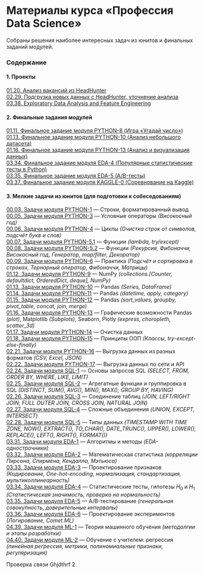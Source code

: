 # Материалы курса &laquo;Профессия Data Science&raquo; #

Собраны решения наиболее интересных задач из юнитов и финальных заданий модулей.

### Содержание ###

#### 1. Проекты ####

[01.20. Анализ вакансий из HeadHunter](01-20-PROJECT-1)    
[02.29. Подгрузка новых данных с HeadHunter, уточнение анализа](02-29-PROJECT-2)    
[03.38. Exploratory Data Analysis and Feature Engineering](03-38-PROJECT-3)    

#### 2. Финальные задания модулей ####

[01.11. Финальное задание модуля PYTHON-8 (Игра &laquo;Угадай число&raquo;)](01-11-PYTHON-8/P8_Task)    
[01.13. Финальное задание модуля PYTHON-10 (Анализ небольшого датасета)](01-13-PYTHON-10/P10_Task/P10_Task.ipynb)    
[01.16. Финальное задание модуля PYTHON-13 (Анализ и визуализация данных)](01-16-PYTHON-13/P13_Task)    
[03.34. Финальное задание модуля EDA-4 (Популярные статистические тесты в Python)](03-34-EDA-4/stat-tests-work.ipynb)    
[03.35. Финальное задание модуля EDA-5 (A/B-тесты)](03-35-EDA-5/E5_Task)    
[03.37. Финальное задание модуля KAGGLE-0 (Соревнование на Kaggle)](03-37-KAGGLE-0)    

#### 3. Мелкие задачи из юнитов (для подготовки к собеседованиям) ####

[00.03. Задачи модуля PYTHON-1](00-03-PYTHON-1)&nbsp;&mdash; Строки,
форматированный вывод    
[00.05. Задачи модуля PYTHON-3](00-05-PYTHON-3)&nbsp;&mdash; Условные операторы
*(Високосный год)*    
[00.06. Задачи модуля PYTHON-4](00-06-PYTHON-4)&nbsp;&mdash; Циклы *(Очистка
строк от символов, подсчёт букв и слов)*    
[00.07. Задачи модуля PYTHON-5.1](00-07-PYTHON-5.1)&nbsp;&mdash; Функции
*(lambda, try/except)*    
[00.08. Задачи модуля PYTHON-5.2](00-08-PYTHON-5.2)&nbsp;&mdash; Функции
*(Рекурсия, Фибоначчи, Високосный год, Генератор, map/filter, Декоратор)*    
[00.09. Задачи модуля PYTHON-6](00-09-PYTHON-6)&nbsp;&mdash; Практика
*(Подсчёт и сортировка в строках, Тернарный оператор, Фибоначчи, Матрицы)*    
[01.12. Задачи модуля PYTHON-9](01-12-PYTHON-9)&nbsp;&mdash; NumPy
*(collections.[Counter, defaultdict, OrderedDict, deque], NumPy)*    
[01.13. Задачи модуля PYTHON-10](01-13-PYTHON-10)&nbsp;&mdash; Pandas *(Series,
DataFrame)*    
[01.14. Задачи модуля PYTHON-11](01-14-PYTHON-11)&nbsp;&mdash; Pandas *(datetime,
apply, category)*    
[01.15. Задачи модуля PYTHON-12](01-15-PYTHON-12)&nbsp;&mdash; Pandas
*(sort_values, groupby, pivot_table, concat, join, merge)*    
[01.16. Задачи модуля PYTHON-13](01-16-PYTHON-13)&nbsp;&mdash; Графические
возможности Pandas *(plot)*, Matplotlib *(Subplots)*, Seaborn, Plotly *(express,
choropleth, scatter_3d)*    
[01.17. Задачи модуля PYTHON-14](01-17-PYTHON-14)&nbsp;&mdash; Очистка данных    
[01.18. Задачи модуля PYTHON-15](01-18-PYTHON-15)&nbsp;&mdash; Принципы ООП
*(Классы, try-except-else-finally)*    
[02.21. Задачи модуля PYTHON-16](02-21-PYTHON-16)&nbsp;&mdash; Выгрузка данных из
разных форматов *(CSV, Excel, JSON)*    
[02.22. Задачи модуля PYTHON-17](02-22-PYTHON-17)&nbsp;&mdash; Выгрузка данных по
сети и API    
[02.24. Задачи модуля SQL-1](02-24-SQL-1)&nbsp;&mdash; Основы запросов SQL
*(SELECT, FROM, ORDER BY, WHERE, LIKE, LIMIT)*    
[02.25. Задачи модуля SQL-2](02-25-SQL-2)&nbsp;&mdash; Агрегатные функции и
группировка в SQL *(DISTINCT, SUM(), AVG(), MIN(), MAX(), GROUP BY, HAVING)*    
[02.26. Задачи модуля SQL-3](02-26-SQL-3)&nbsp;&mdash; Соединение таблиц
*(JOIN, LEFT/RIGHT JOIN, FULL OUTER JOIN, CROSS JOIN, NATURAL JOIN)*    
[02.27. Задачи модуля SQL-4](02-27-SQL-4)&nbsp;&mdash; Сложные объединения
*(UNION, EXCEPT, INTERSECT)*    
[02.28. Задачи модуля SQL-5](02-28-SQL-5)&nbsp;&mdash; Типы данных
*(TIMESTAMP WITH TIME ZONE, NOW(), EXTRACT(), TO_CHAR(), DATE_TRUNC(), UPPER(),
LOWER(), REPLACE(), LEFT(), RIGHT(), FORMAT())*    
[03.31. Задачи модуля EDA-1](03-31-EDA-1)&nbsp;&mdash; Алгоритмы и методы
*(EDA-однострочники)*    
[03.32. Задачи модуля EDA-2](03-32-EDA-2)&nbsp;&mdash; Математическая статистика
*(корреляции Пирсона, Спирмена, Кендалла, Мэтьюса)*    
[03.33. Задачи модуля EDA-3](03-33-EDA-3)&nbsp;&mdash; Проектирование признаков
*(Кодирование, One-hot-encoding, нормализация, стандартизация,
мультиколлинеарность)*    
[03.34. Задачи модуля EDA-4](03-34-EDA-4)&nbsp;&mdash; Статистические тесты,
гипотезы $H_0$ и $H_1$ *(Статистическая значимость, проверка на нормальность)*    
[03.35. Задачи модуля EDA-5](03-35-EDA-5)&nbsp;&mdash; A/B-тестирование
*(генеральная совокупность, доверительные интервалы)*    
[03.36. Задачи модуля EDA-6](03-36-EDA-6)&nbsp;&mdash; Проектирование
экспериментов *(Логирование, Comet.ML)*    
[04.39. Задачи модуля ML-1](04-39-ML-1)&nbsp;&mdash; Теория машинного обучения
*(методолгии и этапы разработки)*    
[04.40. Задачи модуля ML-2](04-40-ML-2)&nbsp;&mdash; Обучение с учителем:
регрессия *(линейная регрессия, метрики, полиномиальные признаки, регуляризация)*    


Проверка связи
Ghjdthrf 2

